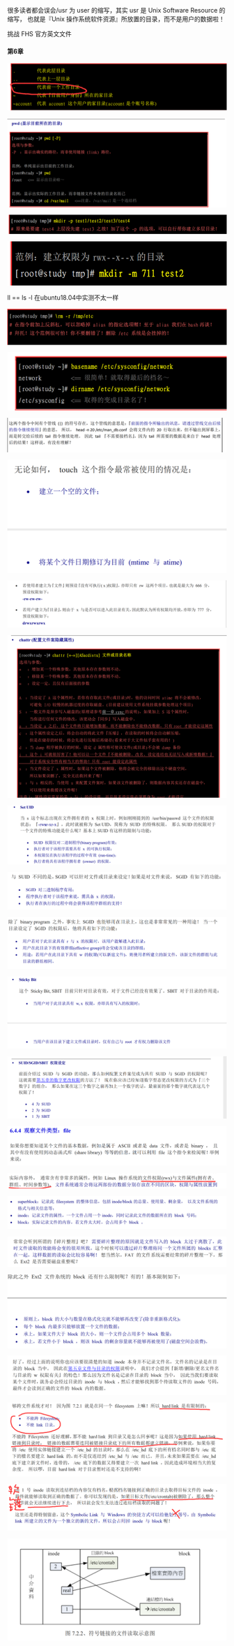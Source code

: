 很多读者都会误会/usr 为 user 的缩写，其实 usr 是 Unix Software Resource 的缩写， 也就是『Unix 操作系统软件资源』所放置的目录，而不是用户的数据啦！

挑战 FHS 官方英文文件



#### 第6章

![image-20201008155146529](../datas/images/image-20201008155146529.png)

![image-20201008155428848](../datas/images/image-20201008155428848.png)

![image-20201008160142985](../datas/images/image-20201008160142985.png)

![image-20201008160239122](../datas/images/image-20201008160239122.png)



ll == ls -l  在ubuntu18.04中实测不太一样



![image-20201008164346839](../datas/images/image-20201008164346839.png)

![image-20201008165156376](../datas/images/image-20201008165156376.png)

![image-20201011233749739](../datas/images/image-20201011233749739.png)

![image-20201011233823058](../datas/images/image-20201011233823058.png)

![image-20201011233841437](../datas/images/image-20201011233841437.png)

![image-20201011233852213](../datas/images/image-20201011233852213.png)

![image-20201011233903445](../datas/images/image-20201011233903445.png)

![image-20201011233935368](../datas/images/image-20201011233935368.png)

![image-20201011233943402](../datas/images/image-20201011233943402.png)

![image-20201011233957443](../datas/images/image-20201011233957443.png)

![image-20201011234005888](../datas/images/image-20201011234005888.png)

![image-20201011234019912](../datas/images/image-20201011234019912.png)

![image-20201012195437578](../datas/images/image-20201012195437578.png)

![image-20201012195522012](../datas/images/image-20201012195522012.png)

![image-20201012195847687](../datas/images/image-20201012195847687.png)

![image-20201012200706705](../datas/images/image-20201012200706705.png)

![image-20201012203742097](../datas/images/image-20201012203742097.png)

![image-20201012234149317](../datas/images/image-20201012234149317.png)

![image-20201015103308095](../datas/images/image-20201015103308095.png)

![image-20201015103339872](../datas/images/image-20201015103339872.png)
